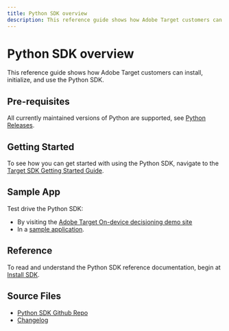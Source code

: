 ```yaml
---
title: Python SDK overview
description: This reference guide shows how Adobe Target customers can install, initialize, and use the Python SDK.
---
```

# Python SDK overview

This reference guide shows how Adobe Target customers can install, initialize, and use the Python SDK.

## Pre-requisites

All currently maintained versions of Python are supported, see [Python Releases](https://www.python.org/downloads/).

## Getting Started

To see how you can get started with using the Python SDK, navigate to the [Target SDK Getting Started Guide](../sdk-guides/getting-started/getting-started.md).

## Sample App

Test drive the Python SDK:

* By visiting the [Adobe Target On-device decisioning demo site](https://github.com/adobe/on-device-decisioning-demo-site)
* In a [sample application](../sdk-guides/sample-apps/sample-apps.md).

## Reference

To read and understand the Python SDK reference documentation, begin at [Install SDK](install-sdk.md).

## Source Files

* [Python SDK Github Repo](https://github.com/adobe/target-python-sdk)
* [Changelog](https://github.com/adobe/target-python-sdk/blob/master/CHANGELOG.md)